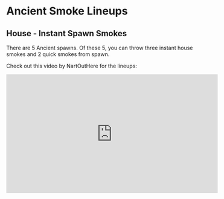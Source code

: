 # Ancient Smoke Lineups

## House - Instant Spawn Smokes
There are 5 Ancient spawns. Of these 5, you can throw three instant house smokes and 2 quick smokes from spawn. 

Check out this video by NartOutHere for the lineups:
<div align="center">
<iframe width="560" height="315" src="https://www.youtube.com/embed/oiPQNOziylA?si=5VkSh6gkgqxt8Z8m" title="YouTube video player" frameborder="0" allow="accelerometer; autoplay; clipboard-write; encrypted-media; gyroscope; picture-in-picture; web-share" allowfullscreen></iframe>
</div>
